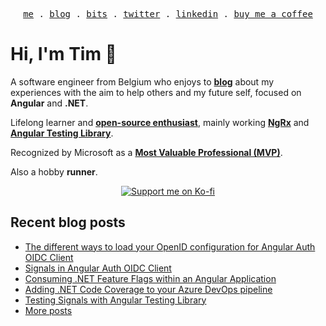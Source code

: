 <p align="center">
<samp>
<a href="https://timdeschryver.dev">me</a> .
<a href="https://timdeschryver.dev/blog">blog</a> .
<a href="https://timdeschryver.dev/bits">bits</a> .
<a href="https://timdeschryver.dev/twitter">twitter</a> .
<a href="https://timdeschryver.dev/linkedin">linkedin</a> .
<a href="https://ko-fi.com/timdeschryver">buy me a coffee</a>
</samp>
</p>

# Hi, I'm Tim 👋

A software engineer from Belgium who enjoys to **[blog](https://timdeschryver.dev/blog)** about
my experiences with the aim to help others and my future self, focused on
**Angular** and **.NET**.

Lifelong learner and **[open-source enthusiast](https://github.com/timdeschryver)**, mainly working **[NgRx](https://ngrx.io/)** and **[Angular Testing Library](https://testing-library.com/docs/angular-testing-library/)**.

Recognized by Microsoft as a **[Most Valuable Professional (MVP)](https://mvp.microsoft.com/en-us/PublicProfile/5004452?fullName=Tim%20Deschryver)**.

Also a hobby **runner**.

<div align="center">
<a href="https://ko-fi.com/timdeschryver">
<img src="https://ko-fi.com/img/githubbutton_sm.svg" alt="Support me on Ko-fi"  />
</a>  
</div>

<!-- prettier-ignore-start -->
<!-- BLOG:START -->

## Recent blog posts

- [The different ways to load your OpenID configuration for Angular Auth OIDC Client](https://timdeschryver.dev/blog/the-different-ways-to-load-your-openid-configuration-for-angular-auth-oidc-client)
- [Signals in Angular Auth OIDC Client](https://timdeschryver.dev/blog/signals-in-angular-auth-oidc-client)
- [Consuming .NET Feature Flags within an Angular Application](https://timdeschryver.dev/blog/consuming-net-feature-flags-within-an-angular-application)
- [Adding .NET Code Coverage to your Azure DevOps pipeline](https://timdeschryver.dev/blog/adding-net-code-coverage-to-your-azure-devops-pipeline)
- [Testing Signals with Angular Testing Library](https://timdeschryver.dev/blog/testing-signals-with-angular-testing-library)
- [More posts](https://timdeschryver.dev/blog)

<!-- BLOG:END -->
<!-- prettier-ignore-end -->
